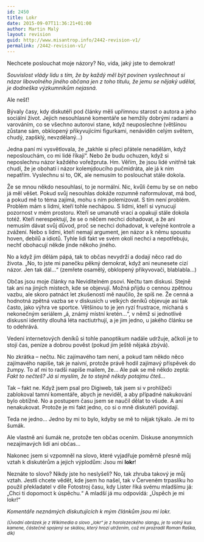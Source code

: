 ```yaml
---
id: 2450
title: Lokr
date: 2015-09-07T11:36:21+01:00
author: Martin Malý
layout: revision
guid: http://www.misantrop.info/2442-revision-v1/
permalink: /2442-revision-v1/
---
```

Nechcete poslouchat moje názory? No, vida, jaký jste to demokrat!

<!--more-->

_Souvislost vlády lidu s tím, že by každý měl být povinen vyslechnout si názor libovolného jiného občana jen z toho titulu, že jemu se nějaký udělal, je dodneška výzkumníkům nejasná._

Ale nešť!

Bývaly časy, kdy diskutéři pod články měli upřímnou starost o autora a jeho sociální život. Jejich nesouhlasné komentáře se hemžily dobrými radami a varováním, co se všechno autorovi stane, když neuposlechne (většinou zůstane sám, obklopený přikyvujícími figurkami, nenáviděn celým světem, chudý, zapšklý, nevzdělaný&#8230;)

Jedna paní mi vysvětlovala, že &#8222;takhle si přeci přátele nenadělám, když neposlouchám, co mi lidé říkají&#8220;. Nebo že budu ochuzen, když si neposlechnu názor každého vořežpruta. Hm. Věřím, že jsou lidé vnitřně tak chudí, že je obohatí i názor kolemjdoucího pučmidráta, ale já k nim nepatřím. Vyslechnu si to, OK, ale nemusím to poslouchat stále dokola.

Že se mnou někdo nesouhlasí, to je normální. Nic, kvůli čemu by se on nebo já měl věšet. Pokud svůj nesouhlas dokáže rozumně naformulovat, má bod, a pokud mě to téma zajímá, mohu s ním polemizovat. S tím není problém. Problém mám s lidmi, kteří tohle nechápou. S lidmi, kteří si vynucují pozornost v mém prostoru. Kteří se umanutě vrací a opakují stále dokola totéž. Kteří nerespektují, že se o něčem nechci dohadovat, a že ani nemusím dávat svůj důvod, proč se nechci dohadovat, k veřejné kontrole a zvážení. Nebo s lidmi, kteří nemají argument, jen názor a k němu spoustu hoven, debilů a idiotů. Tyhle lidi fakt ve svém okolí nechci a nepotřebuju, nechť obohacují někde jinde někoho jiného.

No a když jim dělám pápá, tak to občas nevydrží a dodají něco rad do života. &#8222;No, to jste mi panečku pěkný demokrat, když ani neunesete cizí názor. Jen tak dál&#8230;&#8220; (zemřete osamělý, obklopený přikyvovači, blablabla&#8230;)

Občas jsou moje články na Neviditelném psovi. Nečtu tam diskusi. Stejně tak ani na jiných místech, kde se objevují. Možná přijdu o cennou zpětnou vazbu, ale skoro patnáct let zkušeností mě naučilo, že spíš ne. Že cenná a hodnotná zpětná vazba se v diskusích u velkých deníků objevuje asi tak často, jako výhra ve sportce. Většinou to je jen ryzí frustrace, míchaná s nekonečným seriálem &#8222;á, známý místní kretén&#8230;&#8220;, v němž si jednotlivé diskusní identity dlouhá léta nactiutrhují, a je jim jedno, u jakého článku se to odehrává.

Vedení internetových deníků si tohle panoptikum nadále udržuje, ačkoli je to stojí čas, peníze a dobrou pověst (pokud jim ještě nějaká zbývá).

No zkrátka &#8211; nečtu. Nic zajímavého tam není, a pokud tam někdo něco zajímavého napíše, tak je naivní, protože právě hodil zajímavý příspěvek do žumpy. To ať mi to radši napíše mailem, že&#8230; Ale pak se mě někdo zeptá: _Fakt to nečteš? Já si myslím, že to stejně někdy potajmu čteš&#8230;_

Tak &#8211; fakt ne. Když jsem psal pro Digiweb, tak jsem si v prohlížeči zablokoval tamní komentáře, abych je neviděl, a aby případné nakukování bylo obtížné. No a postupem času jsem se naučil dělat to všude. A ani nenakukovat. Protože je mi fakt jedno, co si o mně diskutéři povídají.

Teda ne jedno&#8230; Jedno by mi to bylo, kdyby se mě to nějak týkalo. Je mi to šumák.

Ale vlastně ani šumák ne, protože ten občas ocením. Diskuse anonymních nezajímavých lidí ani občas&#8230;

Nakonec jsem si vzpomněl na slovo, které vyjadřuje poměrně přesně můj vztah k diskutérům a jejich výplodům: Jsou mi **lokr**!

Neznáte to slovo? Nikdy jste ho neslyšeli? No, tak zhruba takový je můj vztah. Jestli chcete vědět, kde jsem ho našel, tak v Červeném trpaslíku ho použil překladatel v díle Fotostroj času, kdy Lister říká svému mladšímu já: &#8222;Chci ti dopomoct k úspěchu.&#8220; A mladší já mu odpovídá: &#8222;Úspěch je mi lokr!&#8220;

_Komentáře neznámých diskutujících k mým článkům jsou mi lokr._

<small><em>(Úvodní obrázek je z Wikimedia a slovo &#8222;lokr&#8220; je z horolezeckého slangu, je to volný kus kamene, částečně spojený se skálou, který hrozí utržením, což mi prozradil Roman Raška, dík)</em></small>